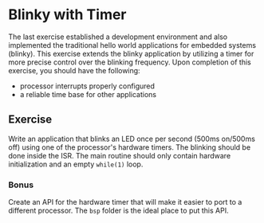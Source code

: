 # Blinky with Timer

The last exercise established a development environment and also implemented the
traditional hello world applications for embedded systems (blinky). This
exercise extends the blinky application by utilizing a timer for more precise
control over the blinking frequency. Upon completion of this exercise, you
should have the following:

- processor interrupts properly configured
- a reliable time base for other applications

## Exercise

Write an application that blinks an LED once per second (500ms on/500ms off)
using one of the processor's hardware timers. The blinking should be done inside
the ISR. The main routine should only contain hardware initialization and an
empty `while(1)` loop.

### Bonus

Create an API for the hardware timer that will make it easier to port to a
different processor. The `bsp` folder is the ideal place to put this API.

